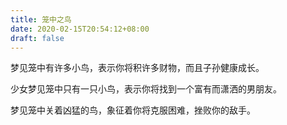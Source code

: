 ```yaml
---
title: 笼中之鸟
date: 2020-02-15T20:54:12+08:00
draft: false
---
```


梦见笼中有许多小鸟，表示你将积许多财物，而且子孙健康成长。

少女梦见笼中只有一只小鸟，表示你将找到一个富有而潇洒的男朋友。

梦见笼中关着凶猛的鸟，象征着你将克服困难，挫败你的敌手。

